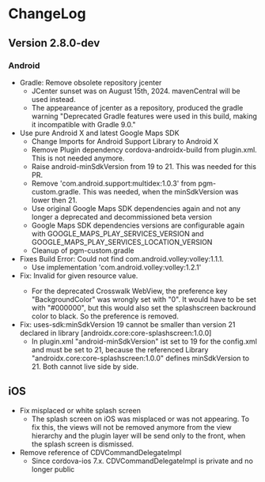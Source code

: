 # ChangeLog

## Version 2.8.0-dev

### Android
- Gradle: Remove obsolete repository jcenter
  - JCenter sunset was on August 15th, 2024. mavenCentral will be used instead.
  - The appeareance of jcenter as a repository, produced the gradle warning "Deprecated Gradle features were used in this build, making it incompatible with Gradle 9.0."
- Use pure Android X and latest Google Maps SDK
  - Change Imports for Android Support Library to Android X
  - Remove Plugin dependency cordova-androidx-build from plugin.xml. This is not needed anymore.
  - Raise android-minSdkVersion from 19 to 21. This was needed for this PR.
  - Remove 'com.android.support:multidex:1.0.3' from pgm-custom.gradle. This was needed, when the minSdkVersion was lower then 21.
  - Use original Google Maps SDK dependencies again and not any longer a deprecated and decommissioned beta version
  - Google Maps SDK dependencies versions are configurable again with GOOGLE_MAPS_PLAY_SERVICES_VERSION and GOOGLE_MAPS_PLAY_SERVICES_LOCATION_VERSION
  - Cleanup of pgm-custom.gradle
- Fixes Build Error: Could not find com.android.volley:volley:1.1.1.
  - Use implementation 'com.android.volley:volley:1.2.1'
- Fix: Invalid <color> for given resource value.
  - For the deprecated Crosswalk WebView, the preference key "BackgroundColor" was wrongly set with "0". It would have to be set with "#000000", but this would also set the splashscreen backround color to black. So the preference is removed.
- Fix: uses-sdk:minSdkVersion 19 cannot be smaller than version 21 declared in library [androidx.core:core-splashscreen:1.0.0]
  - In plugin.xml "android-minSdkVersion" ist set to 19 for the config.xml and must be set to 21, because the referenced Library "androidx.core:core-splashscreen:1.0.0" defines minSdkVersion to 21. Both cannot live side by side.

## iOS
- Fix misplaced or white splash screen
  - The splash screen on iOS was misplaced or was not appearing. To fix this, the views will not be removed anymore from the view hierarchy and the plugin layer will be send only to the front, when the splash screen is dismissed.
- Remove reference of CDVCommandDelegateImpl
  - Since cordova-ios 7.x. CDVCommandDelegateImpl is private and no longer public